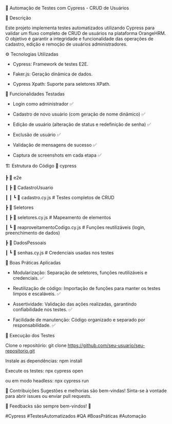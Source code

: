 📌 Automação de Testes com Cypress - CRUD de Usuários

📖 Descrição

Este projeto implementa testes automatizados utilizando Cypress para validar um fluxo completo de CRUD de usuários na plataforma OrangeHRM. O objetivo é garantir a integridade e funcionalidade das operações de cadastro, edição e remoção de usuários administradores.


⚙️ Tecnologias Utilizadas

- Cypress: Framework de testes E2E.

- Faker.js: Geração dinâmica de dados.

- Cypress Xpath: Suporte para seletores XPath.


🚀 Funcionalidades Testadas

- Login como administrador ✅

- Cadastro de novo usuário (com geração de nome dinâmico) ✅

- Edição de usuário (alteração de status e redefinição de senha) ✅

- Exclusão de usuário ✅

- Validação de mensagens de sucesso ✅

- Captura de screenshots em cada etapa ✅


🏗 Estrutura do Código
📂 cypress

 ┣ 📂 e2e

 ┃ ┣ 📂 CadastroUsuario

 ┃ ┃ ┗ 📜 cadastro.cy.js  # Testes completos de CRUD

 ┣ 📂 Seletores

 ┃ ┣ 📜 seletores.cy.js  # Mapeamento de elementos

 ┃ ┗ 📜 reaproveitamentoCodigo.cy.js  # Funções reutilizáveis (login, preenchimento de dados)

 ┣ 📂 DadosPessoais

 ┃ ┗ 📜 senhas.cy.js  # Credenciais usadas nos testes

 
📌 Boas Práticas Aplicadas
- Modularização: Separação de seletores, funções reutilizáveis e credenciais. ✅

- Reutilização de código: Importação de funções para manter os testes limpos e escaláveis. ✅

- Assertividade: Validação das ações realizadas, garantindo confiabilidade nos testes. ✅

- Facilidade de manutenção: Código organizado e separado por responsabilidade. ✅


🔧 Execução dos Testes

Clone o repositório:
git clone https://github.com/seu-usuario/seu-repositorio.git

Instale as dependências:
npm install

Execute os testes:
npx cypress open

ou em modo headless:
npx cypress run


📌 Contribuições
Sugestões e melhorias são bem-vindas! Sinta-se à vontade para abrir issues ou enviar pull requests.


📢 Feedbacks são sempre bem-vindos! 🚀


#Cypress #TestesAutomatizados #QA #BoasPráticas #Automação
